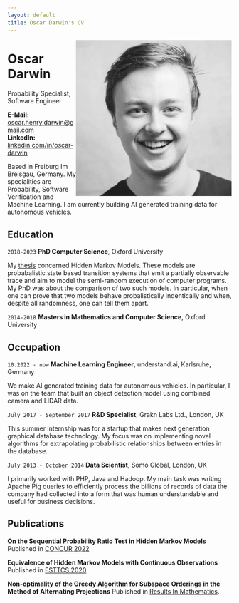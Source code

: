 ```yaml
---
layout: default
title: Oscar Darwin's CV
---
```


<img align="right" src="docs/assets/profile.jpg" width="350px" />

# Oscar Darwin

Probability Specialist, Software Engineer

__E-Mail:__ [oscar.henry.darwin@gmail.com](mailto:eralp@eralpkaraduman.com)  
__LinkedIn:__ [linkedin.com/in/oscar-darwin](https://www.linkedin.com/in/oscar-darwin-44189076/)

Based in Freiburg Im Breisgau, Germany. My specialities are Probability, Software Verification and Machine Learning. I am currently building AI generated training data for autonomous vehicles. 

## Education

`2018-2023` __PhD Computer Science__, Oxford University

My [thesis](https://ora.ox.ac.uk/objects/uuid:b77662da-2fed-4e1b-8a9f-58612f29c692) concerned Hidden Markov Models. These models are probabalistic state based transition systems that emit a partially observable trace and aim to model the semi-random execution of computer programs. My PhD was about the comparison of two such models. In particular, when one can prove that two models behave probalistically indentically and when, despite all randomness, one can tell them apart.

`2014-2018` __Masters in Mathematics and Computer Science__, Oxford University

## Occupation

`10.2022 - now` __Machine Learning Engineer__, understand.ai, Karlsruhe, Germany    

We make AI generated training data for autonomous vehicles. In particular, I was on the team that built an object detection model using combined camera and LIDAR data.

`July 2017 - September 2017` __R&D Specialist__, Grakn Labs Ltd., London, UK  
  
This summer internship was for a startup that makes next generation graphical database technology. My focus was on implementing novel algorithms for extrapolating probabilistic relationships between entries in the database.

`July 2013 - October 2014` __Data Scientist__, Somo Global, London, UK

I primarily worked with PHP, Java and Hadoop. My main task was writing Apache Pig queries to efficiently process the billions of records of data the company had collected into a form that was human understandable and useful for business decisions.

## Publications

__On the Sequential Probability Ratio Test in Hidden Markov Models__  
Published in [CONCUR 2022](https://doi.org/10.4230/LIPIcs.CONCUR.2022.9)

__Equivalence of Hidden Markov Models with Continuous Observations__  
Published in [FSTTCS 2020](https://doi.org/10.4230/LIPIcs.FSTTCS.2020.43)

__Non-optimality of the Greedy Algorithm for Subspace Orderings in the Method of Alternating Projections__   Published in [Results In Mathematics](https://doi.org/10.1007/s00025-017-0721-5).

